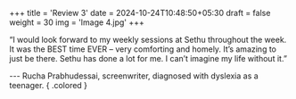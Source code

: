 +++
title = 'Review 3'
date = 2024-10-24T10:48:50+05:30
draft = false
weight = 30
img = 'Image 4.jpg'
+++

“I would look forward to my weekly sessions at Sethu throughout the week. It was the BEST time EVER – very comforting and homely. It’s amazing to just be there. Sethu has done a lot for me. I can’t imagine my life without it.”

--- Rucha Prabhudessai, screenwriter, diagnosed with dyslexia as a teenager.
{ .colored }
